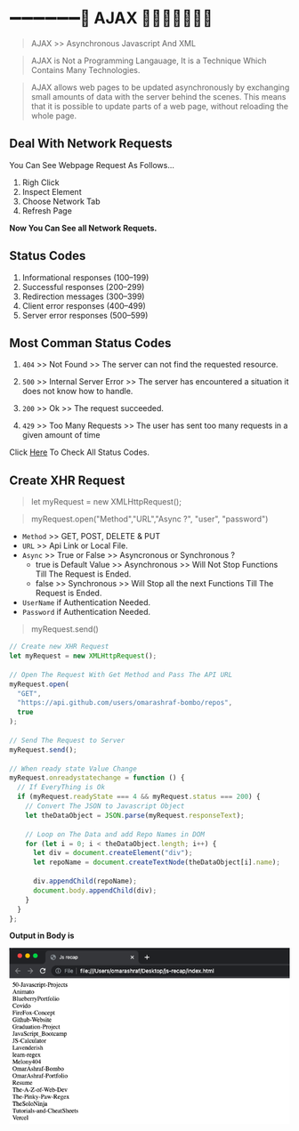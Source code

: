 # ➖➖➖➖➖➖🔴 AJAX 🔴➖➖➖➖➖➖

> AJAX >> Asynchronous Javascript And XML

> AJAX is Not a Programming Langauage, It is a Technique Which Contains Many Technologies.

> AJAX allows web pages to be updated asynchronously by exchanging small amounts of data with the server behind the scenes. This means that it is possible to update parts of a web page, without reloading the whole page.

## Deal With Network Requests

You Can See Webpage Request As Follows...

1. Righ Click
1. Inspect Element
1. Choose Network Tab
1. Refresh Page

**Now You Can See all Network Requets.**

## Status Codes

1. Informational responses (100–199)
1. Successful responses (200–299)
1. Redirection messages (300–399)
1. Client error responses (400–499)
1. Server error responses (500–599)

## Most Comman Status Codes

1. `404` >> Not Found >> The server can not find the requested resource.

1. `500` >> Internal Server Error >> The server has encountered a situation it does not know how to handle.

1. `200` >> Ok >> The request succeeded.

1. `429` >> Too Many Requests >> The user has sent too many requests in a given amount of time

Click [Here](https://developer.mozilla.org/en-US/docs/Web/HTTP/Status) To Check All Status Codes.

## Create XHR Request

> let myRequest = new XMLHttpRequest();

> myRequest.open("Method","URL","Async ?", "user", "password")

- `Method` >> GET, POST, DELETE & PUT
- `URL` >> Api Link or Local File.
- `Async` >> True or False >> Asyncronous or Synchronous ?
  - true is Default Value >> Asynchronous >> Will Not Stop Functions Till The Request is Ended.
  - false >> Synchronous >> Will Stop all the next Functions Till The Request is Ended.
- `UserName` if Authentication Needed.
- `Password` if Authentication Needed.

> myRequest.send()

```javascript
// Create new XHR Request
let myRequest = new XMLHttpRequest();

// Open The Request With Get Method and Pass The API URL
myRequest.open(
  "GET",
  "https://api.github.com/users/omarashraf-bombo/repos",
  true
);

// Send The Request to Server
myRequest.send();

// When ready state Value Change
myRequest.onreadystatechange = function () {
  // If EveryThing is Ok
  if (myRequest.readyState === 4 && myRequest.status === 200) {
    // Convert The JSON to Javascript Object
    let theDataObject = JSON.parse(myRequest.responseText);

    // Loop on The Data and add Repo Names in DOM
    for (let i = 0; i < theDataObject.length; i++) {
      let div = document.createElement("div");
      let repoName = document.createTextNode(theDataObject[i].name);

      div.appendChild(repoName);
      document.body.appendChild(div);
    }
  }
};
```

**Output in Body is**

![Output(Screenshot)](chrome-screenshot.png)
